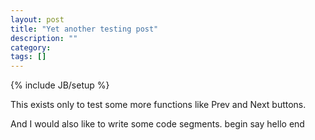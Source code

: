 ```yaml
---
layout: post
title: "Yet another testing post"
description: ""
category: 
tags: []
---
```

{% include JB/setup %}

This exists only to test some more functions like Prev and Next buttons.

And I would also like to write some code segments.
      begin
        say hello
      end
